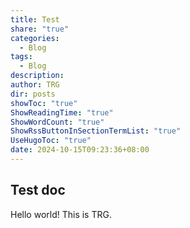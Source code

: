 ```yaml
---
title: Test
share: "true"
categories:
  - Blog
tags:
  - Blog
description: 
author: TRG
dir: posts
showToc: "true"
ShowReadingTime: "true"
ShowWordCount: "true"
ShowRssButtonInSectionTermList: "true"
UseHugoToc: "true"
date: 2024-10-15T09:23:36+08:00
---
```


## Test doc

Hello world!
This is TRG.
